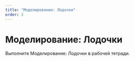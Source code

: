 ```yaml
---
title: "Моделирование: Лодочки"
order: 2
---
```


# Моделирование: Лодочки

Выполните Моделирование: Лодочки в рабочей тетради.